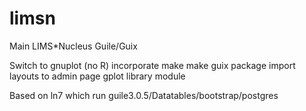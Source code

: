 # limsn
Main LIMS*Nucleus Guile/Guix 

Switch to gnuplot (no R)
incorporate make
make guix package
import layouts to admin page
gplot library module

Based on ln7 which run guile3.0.5/Datatables/bootstrap/postgres
